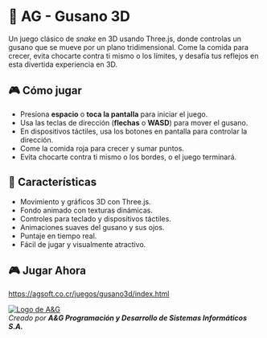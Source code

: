 # 🐍 AG - Gusano 3D

Un juego clásico de *snake* en 3D usando Three.js, donde controlas un gusano que se mueve por un plano tridimensional. Come la comida para crecer, evita chocarte contra ti mismo o los límites, y desafía tus reflejos en esta divertida experiencia en 3D.

## 🎮 Cómo jugar

- Presiona **espacio** o **toca la pantalla** para iniciar el juego.
- Usa las teclas de dirección (**flechas** o **WASD**) para mover el gusano.
- En dispositivos táctiles, usa los botones en pantalla para controlar la dirección.
- Come la comida roja para crecer y sumar puntos.
- Evita chocarte contra ti mismo o los bordes, o el juego terminará.

## 🚀 Características

- Movimiento y gráficos 3D con Three.js.
- Fondo animado con texturas dinámicas.
- Controles para teclado y dispositivos táctiles.
- Animaciones suaves del gusano y sus ojos.
- Puntaje en tiempo real.
- Fácil de jugar y visualmente atractivo.

## 🎮 Jugar Ahora
https://agsoft.co.cr/juegos/gusano3d/index.html

[![Logo de A&G](https://agsoft.co.cr/wp-content/uploads/2023/08/logo.png)](https://agsoft.co.cr)  
_Creado por **A&G Programación y Desarrollo de Sistemas Informáticos S.A.**_

